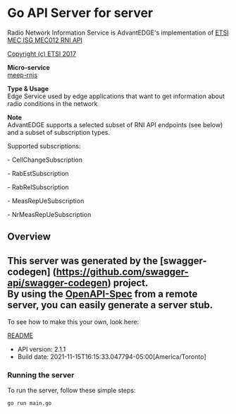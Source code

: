# Go API Server for server

Radio Network Information Service is AdvantEDGE's implementation of [ETSI MEC ISG MEC012 RNI API](http://www.etsi.org/deliver/etsi_gs/MEC/001_099/012/02.01.01_60/gs_MEC012v020101p.pdf) <p>[Copyright (c) ETSI 2017](https://forge.etsi.org/etsi-forge-copyright-notice.txt) <p>**Micro-service**<br>[meep-rnis](https://github.com/InterDigitalInc/AdvantEDGE/tree/master/go-apps/meep-rnis) <p>**Type & Usage**<br>Edge Service used by edge applications that want to get information about radio conditions in the network <p>**Note**<br>AdvantEDGE supports a selected subset of RNI API endpoints (see below) and a subset of subscription types. <p>Supported subscriptions: <p> - CellChangeSubscription <p> - RabEstSubscription <p> - RabRelSubscription <p> - MeasRepUeSubscription <p> - NrMeasRepUeSubscription

## Overview
This server was generated by the [swagger-codegen]
(https://github.com/swagger-api/swagger-codegen) project.  
By using the [OpenAPI-Spec](https://github.com/OAI/OpenAPI-Specification) from a remote server, you can easily generate a server stub.  
-

To see how to make this your own, look here:

[README](https://github.com/swagger-api/swagger-codegen/blob/master/README.md)

- API version: 2.1.1
- Build date: 2021-11-15T16:15:33.047794-05:00[America/Toronto]


### Running the server
To run the server, follow these simple steps:

```
go run main.go
```

